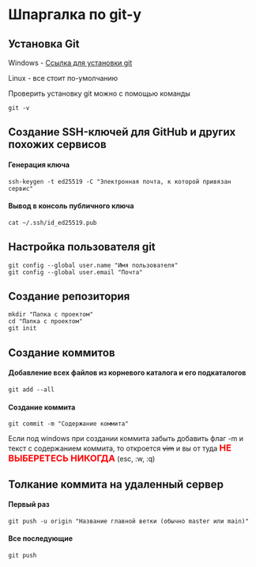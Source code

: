 # Шпаргалка по git-у

## Установка Git

Windows - [Ссылка для установки git](https://git-scm.com/download/win) 

Linux - все стоит по-умолчанию

Проверить установку git можно с помощью команды
```shell
git -v
```

## Создание SSH-ключей для GitHub и других похожих сервисов

#### Генерация ключа
```shell
ssh-keygen -t ed25519 -C "Электронная почта, к которой привязан сервис"
```

#### Вывод в консоль публичного ключа
```shell
cat ~/.ssh/id_ed25519.pub
```

## Настройка пользователя git

```shell
git config --global user.name "Имя пользователя"
git config --global user.email "Почта"
```

## Создание репозитория

```shell
mkdir "Папка с проектом"
cd "Папка с проектом"
git init
```

## Создание коммитов

#### Добавление всех файлов из корневого каталога и его подкаталогов
```shell
git add --all
```

#### Создание коммита
```shell
git commit -m "Содержание коммита"
```

Если под windows при создании коммита забыть добавить флаг -m и текст с содержанием коммита, то откроется ~~vim~~ и вы от туда
<span style="color: red; font-size: large; font-weight: bold;">НЕ ВЫБЕРЕТЕСЬ НИКОГДА</span> (esc, :w, :q)

## Толкание коммита на удаленный сервер

#### Первый раз
```shell
git push -u origin "Название главной ветки (обычно master или main)"
```
#### Все последующие
```shell
git push
```


